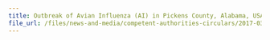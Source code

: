 ```yaml
---
title: Outbreak of Avian Influenza (AI) in Pickens County, Alabama, USA 
file_url: /files/news-and-media/competent-authorities-circulars/2017-03-30-CA.pdf
---
```

